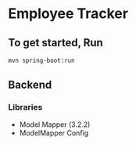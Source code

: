 # Employee Tracker

## To get started, Run

```bash
mvn spring-boot:run
```

## Backend

### Libraries

- Model Mapper (3.2.2)
- ModelMapper Config

